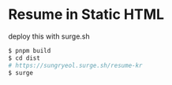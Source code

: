 # Resume in Static HTML

deploy this with surge.sh

```sh
$ pnpm build
$ cd dist
# https://sungryeol.surge.sh/resume-kr
$ surge
```
